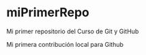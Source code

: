 # miPrimerRepo

Mi primer repositorio del Curso de Git y GitHub

Mi primera contribución local para Github
